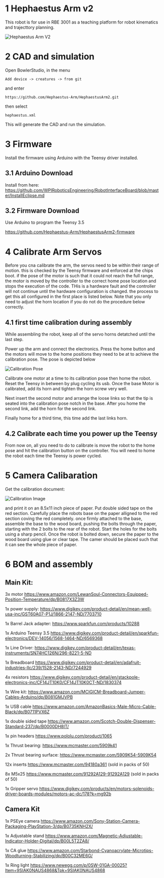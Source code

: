 # 1 Hephaestus Arm v2

This robot is for use in RBE 3001 as a teaching platform for robot kinematics and trajecttory planning. 

![Hephaestus Arm V2](cadImage.png)

# 2 CAD and simulation

Open BowlerStudio, in the menu

```
Add device -> creatures -> from git
```
and enter
```
https://github.com/Hephaestus-Arm/HephaestusArm2.git
```
then select
```
hephaestus.xml 
```

This will generate the CAD and run the simulation. 

# 3 Firmware

Install the firmware using Arduino with the Teensy driver installed.

## 3.1 Arduino Download

Install from here: https://github.com/WPIRoboticsEngineering/RobotInterfaceBoard/blob/master/InstallEclipse.md

## 3.2 Firmware Download

Use Arduino to program the Teensy 3.5

https://github.com/Hephaestus-Arm/HephaestusArm2-firmware

# 4 Calibrate Arm Servos

Before you cna calibrate the arm, the servos need to be within their range of motion. this is checked by the Teensy firmware and enforced at the chips boot. if the pose of the motor is such that it could not reach the full range, the motor is moved by the controller to the correct home pose location and stops the execution of the code. THis is a hardware fault and the controller will not continue until the hardware configuration is changed. the process to get this all configured in the first place is listed below. Note that you only need to adjust the horn location if you do not do the procedure below correctly. 

## 4.1 first time calibration during assembly

While assembling the robot, keep all of the servo horns detatched until the last step.

Power up the arm and connect the electronics. Press the home button and the motors will move to the home positions they need to be at to achieve the calibration pose. The pose is depicted below

![Calibration Pose](armCalibration.png) 

Calibrate one motor at a time to its calibration pose then home the robot. Reset the Teensy in between by plug cycling its usb. Once the base Motor is calibrated, add its horn and tighten the horn screw very well.

Next insert the second motor and arrange the loose links so that the tip is seated into the calibration pose notch in the base. After you home the second link, add the horn for the second link. 

Finally home for a third time, this time add the last links horn. 

## 4.2 Calibrate each time you power up the Teensy

From now on, all you need to do to calibrate is move the robot to the home pose and hit the calibration button on the controller. You will need to home the robot each time the Teensy is power cycled. 


# 5 Camera Calibaration

Get the calibration document:

![Calibration Image](./CalibrationImageDocument.svg)

and print it on an 8.5x11 inch piece of paper. Put double sided tape on the red section. Carefully place the robots base on the paper alligned to the red section coving the red completely. once firmly attached to the base, assemble the base to the wood board, pushing the bolts through the paper, starting with the 2 bolts to the rear of the robot. Start the holes for the bolts using a sharp pencil. Once the robot is bolted down, secure the paper to the wood board using glue or clear tape. The camer should be placed such that it can see the whole piece of paper. 

# 6 BOM and assembly

## Main Kit:

3x motor https://www.amazon.com/LewanSoul-Connectors-Equipped-Position-Temperature/dp/B0817X3Z3W

1x power supply: https://www.digikey.com/product-detail/en/mean-well-usa-inc/GST60A07-P1J/1866-2147-ND/7703710

1x Barrel Jack adapter: https://www.sparkfun.com/products/10288

1x Arduino Teensy 3.5 https://www.digikey.com/product-detail/en/sparkfun-electronics/DEV-14056/1568-1464-ND/6569368

1x Line Driver: https://www.digikey.com/product-detail/en/texas-instruments/SN74HC126N/296-8221-5-ND

1x Breadboard https://www.digikey.com/product-detail/en/adafruit-industries-llc/239/1528-2143-ND/7244929

4x resistors https://www.digikey.com/product-detail/en/stackpole-electronics-inc/CF14JT10K0/CF14JT10K0CT-ND/1830374

1x Wire kit: https://www.amazon.com/MCIGICM-Breadboard-Jumper-Cables-Arduino/dp/B081GMJVPB

1x USB cable https://www.amazon.com/AmazonBasics-Male-Micro-Cable-Black/dp/B0711PVX6Z

1x double sided tape https://www.amazon.com/Scotch-Double-Dispenser-Standard-237/dp/B0000DH8IT/

1x pin headers https://www.pololu.com/product/1065

1x Thrust bearing: https://www.mcmaster.com/5909k41

2x Thrust bearing surface:  https://www.mcmaster.com/5909K54-5909K54

12x inserts https://www.mcmaster.com/94180a361 (sold in packs of 50)

8x M5x25 https://www.mcmaster.com/91292A129-91292A129 (sold in packs of 50)

1x Gripper servo  https://www.digikey.com/products/en/motors-solenoids-driver-boards-modules/motors-ac-dc/178?k=mg92b

## Camera Kit

1x PSEye camera https://www.amazon.com/Sony-Station-Camera-Packaging-PlayStation-3/dp/B0735KNH2X/

1x Adjustable stand https://www.amazon.com/Magnetic-Adjustable-Indicator-Holder-Digital/dp/B00L5T2ZA8/

1x CA glue https://www.amazon.com/Starbond-Cyanoacrylate-Microtips-Woodturning-Stabilizing/dp/B00C32ME6G/

1x Ring light https://www.newegg.com/p/0SW-01GA-00025?Item=9SIAK0NAUS4868&Tpk=9SIAK0NAUS4868

